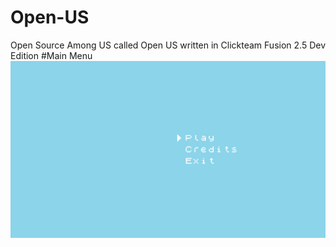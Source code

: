 # Open-US
Open Source Among US called Open US written in Clickteam Fusion 2.5 Dev Edition
#Main Menu
<img src="/assets/main_menu.png" alt="Main Menu"/>
